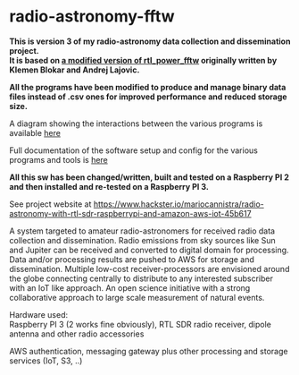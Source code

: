 # radio-astronomy-fftw

**This is version 3 of my radio-astronomy data collection and dissemination project.**  
**It is based on [a modified version of rtl_power_fftw](https://github.com/mariocannistra/rtl-power-fftw) originally written by Klemen Blokar and Andrej Lajovic.**  

**All the programs have been modified to produce and manage binary data files instead of .csv ones for improved performance and reduced storage size.**  

A diagram showing the interactions between the various programs is available [here](https://raw.githubusercontent.com/mariocannistra/radio-astronomy-fftw/master/doc/observ-sw-diagram.png)  

Full documentation of the software setup and config for the various programs and tools is [here](doc/sw-setup.pdf)  

**All this sw has been changed/written, built and tested on a Raspberry PI 2 and then installed and re-tested on a Raspberry PI 3.**  

See project website at https://www.hackster.io/mariocannistra/radio-astronomy-with-rtl-sdr-raspberrypi-and-amazon-aws-iot-45b617  

A system targeted to amateur radio-astronomers for received radio data collection and dissemination. Radio emissions from sky sources like Sun and Jupiter can be received and converted to digital domain for processing. Data and/or processing results are pushed to AWS for storage and dissemination. Multiple low-cost receiver-processors are envisioned around the globe connecting centrally to distribute to any interested subscriber with an IoT like approach. An open science initiative with a strong collaborative approach to large scale measurement of natural events.  

Hardware used:  
Raspberry PI 3 (2 works fine obviously), RTL SDR radio receiver, dipole antenna and other radio accessories  

AWS authentication, messaging gateway plus other processing and storage services (IoT, S3, ..)  

